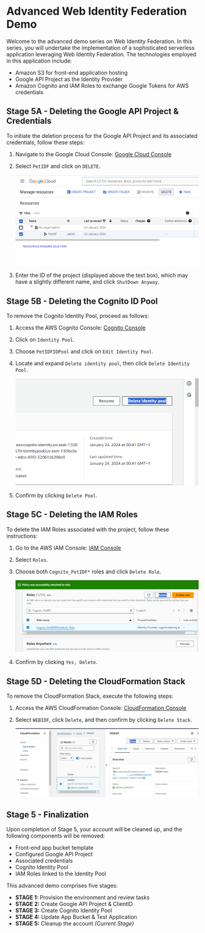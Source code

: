 # Advanced Web Identity Federation Demo

Welcome to the advanced demo series on Web Identity Federation. In this series, you will undertake the implementation of a sophisticated serverless application leveraging Web Identity Federation. The technologies employed in this application include:

- Amazon S3 for front-end application hosting
- Google API Project as the Identity Provider
- Amazon Cognito and IAM Roles to exchange Google Tokens for AWS credentials

## Stage 5A - Deleting the Google API Project & Credentials

To initiate the deletion process for the Google API Project and its associated credentials, follow these steps:

1. Navigate to the Google Cloud Console: [Google Cloud Console](https://console.developers.google.com/cloud-resource-manager)
2. Select `PetIDF` and click on `DELETE`.
	
	![Untitled](/images/Untitled13.png)
	
3. Enter the ID of the project (displayed above the text box), which may have a slightly different name, and click `ShutDown Anyway`.

## Stage 5B - Deleting the Cognito ID Pool

To remove the Cognito Identity Pool, proceed as follows:

1. Access the AWS Cognito Console: [Cognito Console](https://console.aws.amazon.com/cognito/home?region=us-east-1)
2. Click on `Identity Pool`.
3. Choose `PetIDFIDPool` and click on `Edit Identity Pool`.
4. Locate and expand `Delete identity pool`, then click `Delete Identity Pool`.
	
	![Untitled](/images/Untitled14.png)
	
5. Confirm by clicking `Delete Pool`.

## Stage 5C - Deleting the IAM Roles

To delete the IAM Roles associated with the project, follow these instructions:

1. Go to the AWS IAM Console: [IAM Console](https://console.aws.amazon.com/iam/home?region=us-east-1#/home)
2. Select `Roles`.
3. Choose both `Cognito_PetIDF*` roles and click `Delete Role`.
	
	![Untitled](/images/Untitled15.png)
	
4. Confirm by clicking `Yes, Delete`.

## Stage 5D - Deleting the CloudFormation Stack

To remove the CloudFormation Stack, execute the following steps:

1. Access the AWS CloudFormation Console: [CloudFormation Console](https://console.aws.amazon.com/cloudformation/home?region=us-east-1#/stacks?filteringText=&filteringStatus=active&viewNested=true&hideStacks=false)
2. Select `WEBIDF`, click `Delete`, and then confirm by clicking `Delete Stack`.

	![Untitled](/images/Untitled16.jpg)

## Stage 5 - Finalization

Upon completion of Stage 5, your account will be cleaned up, and the following components will be removed:

- Front-end app bucket template
- Configured Google API Project
- Associated credentials
- Cognito Identity Pool
- IAM Roles linked to the Identity Pool

This advanced demo comprises five stages:

- **STAGE 1:** Provision the environment and review tasks
- **STAGE 2:** Create Google API Project & ClientID
- **STAGE 3:** Create Cognito Identity Pool
- **STAGE 4:** Update App Bucket & Test Application
- **STAGE 5:** Cleanup the account *(Current Stage)*